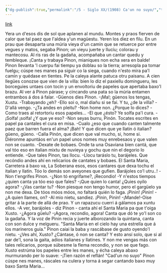 ```yaml
---
{"dg-publish":true,"permalink":"/5 - Siglo XX/(1908) Ca'un no suyo/","tags":["#Siglo_20","a1908","central","Pachín_de_Melás","escrito","Gijón","cuento"]}
---
```


[link](https://cosescelebres.blogspot.com/2024/09/anu-1908-caun-no-suyo-de-pachin-de-melas.html)

Yera un d'esos dis de sol que aplanen al mundu. Montes y praos fierven de calor que tal paez que l'aldea y'un magüestu.
Yeren los diez en filu. En un prau que desaparta una múria vieya d'un camin que se retuerce por entre vegues y matos, segaba Pinon; un vieyu juerte y llucíu; colorau y mantecosu.
Al ris ras de la gadaña, acompañaba un cantar quedu y tembleque. ¡Canta y trabaya Pinon, mianiques non echa xera en balde!
Pinon llevanta 'l cuerpu fai tiempu ya doblau so la tierra; arresopla pa tomar fuelgu; cúspe nes manes pa siguir co la siega, cuando n'esto mira pa'l camin y quédase en tientes.
Pe la caleya alante patuca otru paisanu. A cien llegües conozse que vien de la villa: bien lo diz el paxiellu domingueru, les borceguies untaes con tocin y un envoltoriu de papeles que apertaba baxo'l brazu.
Al ver á Pinon párase; y cincando una pata so la múria entamen entrambos á dos á falar.
-Güenos dies Pinon.
-¡Ma!; güenos los tengas, Xustu.
-Trabayando ¿eh?
-Ello soi o, mal diañu si se fai. Y tu, ¿de la villa?
-D'allá vengo.
-¿Ta andes en pleitu?
-Non home non. ¿Porque lo dices?
-Como traes al retortoriu esos papeles...
-El que ¿ésto? Ye solfa pa'l cura.
-¡Solfa! ¡solfa! ¿Y que ye eso?
-Non seyas burru, Pinón. Tocates escrites en papel pa cantales el cura en misa.
-Cualo ¿eso que cuando canten talmente paez que barren fuera el alma?
¡Bah! Y que dicen que ye llatin ó italian? güeno, güeno.
-Calla Pinón, que dicen que val mucho, si, home si. Diéronme apuntáos en'un papel unos nomes muy enrebesaos y que valen non se cuanto.
-Dexate de bobaes. Onde ta una Osaviana bien cantá, que val tóo eso en italian mixtu de nuvieya y gochu que nin el degorio lo entiende.
-Que tales Pinon, tas llocu.
-Llocu taráslo tu, barájeles. Que recóndio andes ahí en relicarios de cantates y bobaes. El Santa Maria, Carretera á baxo va, La Soberana esos, esos cantares que dexa tochu el italian y llatin. Tóo lo demás son aveyones que gufien. Barájoles co'l utru..!
-Non t'engrifes Pinon.
-¿Non tó engrifame?, ¡Recondio!
-Y n'estos tiempos ¿quien canta ya tóo eso que fales?
-¡Que quien lo canta! ¿Quies oyilo agora?
-¿Vas cantar tu?
-Non piesque non tengo humor, pero el gargüelo ya non me dexa. De tóos móos móos, no faltará quién lo faga. ¡Pinin! ¡Pinin!
-¿A quien llames, on?
-Al mio nietu, sandiez. ¡Pinin, Pinin!
-¡Mande!-Oise gritar á la parte de allá de prao.
Y un rapazucu cuerri á gálamos pa xuntu ellos.
-A ver, barájoles - diz Pinon - canta ahí el Santa Maria pa que t'oiga Xusto.
-¿Agora güelu?
-¡Agora, recondio, agora! Canta que dó te yo'l son co la gadaña.
Y la voz de Pinin recia y juerte alborozando la quintana, canta con son dulce y melgueru.
"Santa Maria
en el cielo hay una estrella
que á los marineros guía."
Pinon caiai la baba y rascábase de gusto oyendo'l nietu.
-¿Ves ahí, Xusto? ¿Cántase, ó non se canta? Y esto ansí solo, que si al par de'l, sona la gaita, adios italianes y llatines. Y non me vengas más con tales relicarios, porque súbesme la flema recondio, y non se que fago.
Xusto estrúma los papeles entre les manes, y écha caleya abaxo murmurando per lo suave:
-¡Tien razón el reflán! "Cad'un no suyo"
Pinon cúspe nes manes, ráscales na culera y torna á segar cantando baxo muy baxo Santa Maria...
